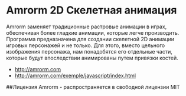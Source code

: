 Amrorm 2D Скелетная анимация
======

Amrorm заменяет традиционные растровые анимации в играх, обеспечивая более гладкие анимации, которые легче производить. Программа предназначена для создании скелетной 2D анимации игровых персонажей и не только. Для этого, вместо цельного изображения персонажа, нам понадобятся его отдельные части, которые будут впоследствии анимированы путем привязки костей.


*  http://amrorm.com
*  http://amrorm.com/exemple/javascript/index.html

##Лицензия
Amrorm - распространяется в свободной лицензии MIT